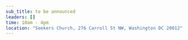 ```yaml
---
sub_title: to be announced
leaders: []
time: 10am - 4pm
location: "Seekers Church, 276 Carroll St NW, Washington DC 20012"
---
```

